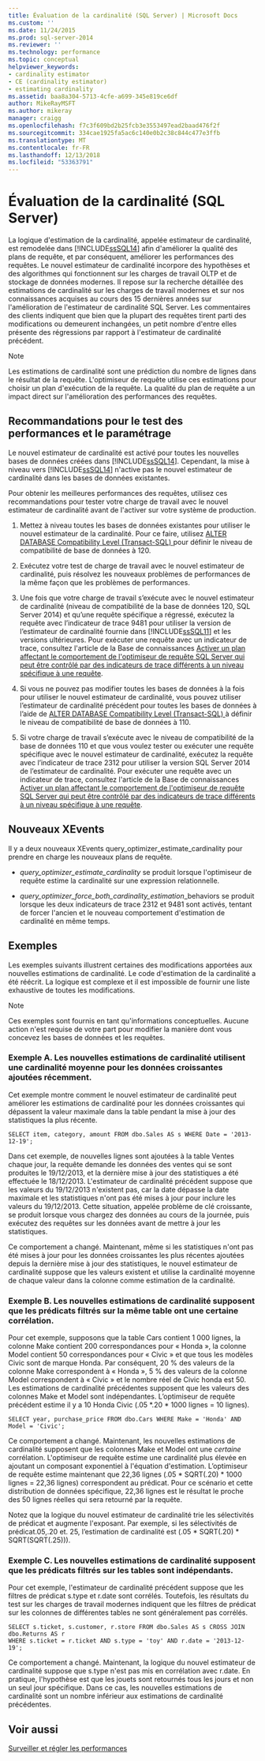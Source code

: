```yaml
---
title: Évaluation de la cardinalité (SQL Server) | Microsoft Docs
ms.custom: ''
ms.date: 11/24/2015
ms.prod: sql-server-2014
ms.reviewer: ''
ms.technology: performance
ms.topic: conceptual
helpviewer_keywords:
- cardinality estimator
- CE (cardinality estimator)
- estimating cardinality
ms.assetid: baa8a304-5713-4cfe-a699-345e819ce6df
author: MikeRayMSFT
ms.author: mikeray
manager: craigg
ms.openlocfilehash: f7c3f609bd2b25fcb3e3553497ead2baad476f2f
ms.sourcegitcommit: 334cae1925fa5ac6c140e0b2c38c844c477e3ffb
ms.translationtype: MT
ms.contentlocale: fr-FR
ms.lasthandoff: 12/13/2018
ms.locfileid: "53363791"
---
```

# <a name="cardinality-estimation-sql-server"></a>Évaluation de la cardinalité (SQL Server)
  La logique d'estimation de la cardinalité, appelée estimateur de cardinalité, est remodelée dans [!INCLUDE[ssSQL14](../../includes/sssql14-md.md)] afin d'améliorer la qualité des plans de requête, et par conséquent, améliorer les performances des requêtes. Le nouvel estimateur de cardinalité incorpore des hypothèses et des algorithmes qui fonctionnent sur les charges de travail OLTP et de stockage de données modernes. Il repose sur la recherche détaillée des estimations de cardinalité sur les charges de travail modernes et sur nos connaissances acquises au cours des 15 dernières années sur l'amélioration de l'estimateur de cardinalité SQL Server. Les commentaires des clients indiquent que bien que la plupart des requêtes tirent parti des modifications ou demeurent inchangées, un petit nombre d'entre elles présente des régressions par rapport à l'estimateur de cardinalité précédent.  
  
> [!NOTE]  
>  Les estimations de cardinalité sont une prédiction du nombre de lignes dans le résultat de la requête. L'optimiseur de requête utilise ces estimations pour choisir un plan d'exécution de la requête. La qualité du plan de requête a un impact direct sur l'amélioration des performances des requêtes.  
  
## <a name="performance-testing-and-tuning-recommendations"></a>Recommandations pour le test des performances et le paramétrage  
 Le nouvel estimateur de cardinalité est activé pour toutes les nouvelles bases de données créées dans [!INCLUDE[ssSQL14](../../includes/sssql14-md.md)]. Cependant, la mise à niveau vers [!INCLUDE[ssSQL14](../../includes/sssql14-md.md)] n'active pas le nouvel estimateur de cardinalité dans les bases de données existantes.  
  
 Pour obtenir les meilleures performances des requêtes, utilisez ces recommandations pour tester votre charge de travail avec le nouvel estimateur de cardinalité avant de l'activer sur votre système de production.  
  
1.  Mettez à niveau toutes les bases de données existantes pour utiliser le nouvel estimateur de la cardinalité. Pour ce faire, utilisez [ALTER DATABASE Compatibility Level &#40;Transact-SQL&#41; ](/sql/t-sql/statements/alter-database-transact-sql-compatibility-level) pour définir le niveau de compatibilité de base de données à 120.  
  
2.  Exécutez votre test de charge de travail avec le nouvel estimateur de cardinalité, puis résolvez les nouveaux problèmes de performances de la même façon que les problèmes de performances.  
  
3.  Une fois que votre charge de travail s’exécute avec le nouvel estimateur de cardinalité (niveau de compatibilité de la base de données 120, SQL Server 2014) et qu’une requête spécifique a régressé, exécutez la requête avec l’indicateur de trace 9481 pour utiliser la version de l’estimateur de cardinalité fournie dans [!INCLUDE[ssSQL11](../../includes/sssql11-md.md)] et les versions ultérieures. Pour exécuter une requête avec un indicateur de trace, consultez l'article de la Base de connaissances [Activer un plan affectant le comportement de l'optimiseur de requête SQL Server qui peut être contrôlé par des indicateurs de trace différents à un niveau spécifique à une requête](https://support.microsoft.com/kb/2801413).  
  
4.  Si vous ne pouvez pas modifier toutes les bases de données à la fois pour utiliser le nouvel estimateur de cardinalité, vous pouvez utiliser l’estimateur de cardinalité précédent pour toutes les bases de données à l’aide de [ALTER DATABASE Compatibility Level &#40;Transact-SQL&#41; ](/sql/t-sql/statements/alter-database-transact-sql-compatibility-level) à définir le niveau de compatibilité de base de données à 110.  
  
5.  Si votre charge de travail s’exécute avec le niveau de compatibilité de la base de données 110 et que vous voulez tester ou exécuter une requête spécifique avec le nouvel estimateur de cardinalité, exécutez la requête avec l’indicateur de trace 2312 pour utiliser la version SQL Server 2014 de l’estimateur de cardinalité.  Pour exécuter une requête avec un indicateur de trace, consultez l'article de la Base de connaissances [Activer un plan affectant le comportement de l'optimiseur de requête SQL Server qui peut être contrôlé par des indicateurs de trace différents à un niveau spécifique à une requête](https://support.microsoft.com/kb/2801413).  
  
## <a name="new-xevents"></a>Nouveaux XEvents  
 Il y a deux nouveaux XEvents query_optimizer_estimate_cardinality pour prendre en charge les nouveaux plans de requête.  
  
-   *query_optimizer_estimate_cardinality* se produit lorsque l'optimiseur de requête estime la cardinalité sur une expression relationnelle.  
  
-   *query_optimizer_force_both_cardinality_estimation*_behaviors se produit lorsque les deux indicateurs de trace 2312 et 9481 sont activés, tentant de forcer l'ancien et le nouveau comportement d'estimation de cardinalité en même temps.  
  
## <a name="examples"></a>Exemples  
 Les exemples suivants illustrent certaines des modifications apportées aux nouvelles estimations de cardinalité. Le code d'estimation de la cardinalité a été réécrit. La logique est complexe et il est impossible de fournir une liste exhaustive de toutes les modifications.  
  
> [!NOTE]  
>  Ces exemples sont fournis en tant qu'informations conceptuelles. Aucune action n'est requise de votre part pour modifier la manière dont vous concevez les bases de données et les requêtes.  
  
### <a name="example-a-new-cardinality-estimates-use-an-average-cardinality-for-recently-added-ascending-data"></a>Exemple A. Les nouvelles estimations de cardinalité utilisent une cardinalité moyenne pour les données croissantes ajoutées récemment.  
 Cet exemple montre comment le nouvel estimateur de cardinalité peut améliorer les estimations de cardinalité pour les données croissantes qui dépassent la valeur maximale dans la table pendant la mise à jour des statistiques la plus récente.  
  
```  
SELECT item, category, amount FROM dbo.Sales AS s WHERE Date = '2013-12-19';  
```  
  
 Dans cet exemple, de nouvelles lignes sont ajoutées à la table Ventes chaque jour, la requête demande les données des ventes qui se sont produites le 19/12/2013, et la dernière mise à jour des statistiques a été effectuée le 18/12/2013. L'estimateur de cardinalité précédent suppose que les valeurs du 19/12/2013 n'existent pas, car la date dépasse la date maximale et les statistiques n'ont pas été mises à jour pour inclure les valeurs du 19/12/2013. Cette situation, appelée problème de clé croissante, se produit lorsque vous chargez des données au cours de la journée, puis exécutez des requêtes sur les données avant de mettre à jour les statistiques.  
  
 Ce comportement a changé. Maintenant, même si les statistiques n'ont pas été mises à jour pour les données croissantes les plus récentes ajoutées depuis la dernière mise à jour des statistiques, le nouvel estimateur de cardinalité suppose que les valeurs existent et utilise la cardinalité moyenne de chaque valeur dans la colonne comme estimation de la cardinalité.  
  
### <a name="example-b-new-cardinality-estimates-assume-filtered-predicates-on-the-same-table-have-some-correlation"></a>Exemple B. Les nouvelles estimations de cardinalité supposent que les prédicats filtrés sur la même table ont une certaine corrélation.  
 Pour cet exemple, supposons que la table Cars contient 1 000 lignes, la colonne Make contient 200 correspondances pour « Honda », la colonne Model contient 50 correspondances pour « Civic » et que tous les modèles Civic sont de marque Honda. Par conséquent, 20 % des valeurs de la colonne Make correspondent à « Honda », 5 % des valeurs de la colonne Model correspondent à « Civic » et le nombre réel de Civic honda est 50. Les estimations de cardinalité précédentes supposent que les valeurs des colonnes Make et Model sont indépendantes. L’optimiseur de requête précédent estime il y a 10 Honda Civic (.05 *.20 \* 1000 lignes = 10 lignes).  
  
```  
SELECT year, purchase_price FROM dbo.Cars WHERE Make = 'Honda' AND Model = 'Civic';  
```  
  
 Ce comportement a changé. Maintenant, les nouvelles estimations de cardinalité supposent que les colonnes Make et Model ont une *certaine* corrélation. L'optimiseur de requête estime une cardinalité plus élevée en ajoutant un composant exponentiel à l'équation d'estimation. L’optimiseur de requête estime maintenant que 22,36 lignes (.05 * SQRT(.20) \* 1000 lignes = 22,36 lignes) correspondent au prédicat. Pour ce scénario et cette distribution de données spécifique, 22,36 lignes est le résultat le proche des 50 lignes réelles qui sera retourné par la requête.  
  
 Notez que la logique du nouvel estimateur de cardinalité trie les sélectivités de prédicat et augmente l'exposant. Par exemple, si les sélectivités de prédicat.05,.20 et. 25, l’estimation de cardinalité est (.05 * SQRT(.20) \* SQRT(SQRT(.25))).  
  
### <a name="example-c-new-cardinality-estimates-assume-filtered-predicates-on-different-tables-are-independent"></a>Exemple C. Les nouvelles estimations de cardinalité supposent que les prédicats filtrés sur les tables sont indépendants.  
 Pour cet exemple, l'estimateur de cardinalité précédent suppose que les filtres de prédicat s.type et r.date sont corrélés. Toutefois, les résultats du test sur les charges de travail modernes indiquent que les filtres de prédicat sur les colonnes de différentes tables ne sont généralement pas corrélés.  
  
```  
SELECT s.ticket, s.customer, r.store FROM dbo.Sales AS s CROSS JOIN dbo.Returns AS r  
WHERE s.ticket = r.ticket AND s.type = 'toy' AND r.date = '2013-12-19';  
```  
  
 Ce comportement a changé. Maintenant, la logique du nouvel estimateur de cardinalité suppose que s.type n'est pas mis en corrélation avec r.date. En pratique, l'hypothèse est que les jouets sont retournés tous les jours et non un seul jour spécifique. Dans ce cas, les nouvelles estimations de cardinalité sont un nombre inférieur aux estimations de cardinalité précédentes.  
  
## <a name="see-also"></a>Voir aussi  
 [Surveiller et régler les performances](monitor-and-tune-for-performance.md)  
  
  
